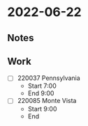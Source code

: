 # 2022-06-22
## Notes

## Work
- [ ] 220037 Pennsylvania
	- Start 7:00
	- End 9:00
- [ ] 220085 Monte Vista
	- Start 9:00
	- End 